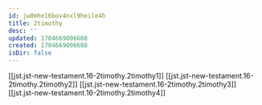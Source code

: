 ```yaml
---
id: jw0mhe16bov4nxl9heile4h
title: 2timothy
desc: ''
updated: 1704669006608
created: 1704669006608
isDir: false
---
```

[[jst.jst-new-testament.16-2timothy.2timothy1]]
[[jst.jst-new-testament.16-2timothy.2timothy2]]
[[jst.jst-new-testament.16-2timothy.2timothy3]]
[[jst.jst-new-testament.16-2timothy.2timothy4]]
